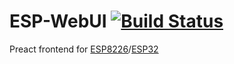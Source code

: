 # ESP-WebUI [![Build Status](https://travis-ci.org/aenniw/ESP-WebUI.svg?branch=master)](https://travis-ci.org/aenniw/ESP-WebUI)

Preact frontend for [ESP8226](https://github.com/aenniw/ESP8266)/[ESP32](https://github.com/aenniw/ESP32)
